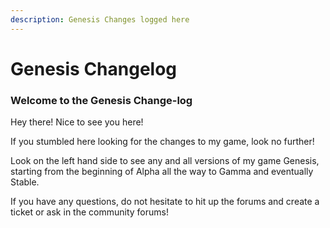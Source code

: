 ```yaml
---
description: Genesis Changes logged here
---
```


# Genesis Changelog

###  Welcome to the Genesis Change-log

Hey there! Nice to see you here! 

If you stumbled here looking for the changes to my game, look no further! 

Look on the left hand side to see any and all versions of my game Genesis, starting from the beginning of Alpha all the way to Gamma and eventually Stable.

If you have any questions, do not hesitate to hit up the forums and create a ticket or ask in the community forums!

